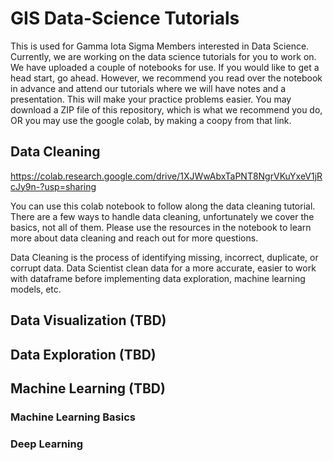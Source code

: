 # GIS Data-Science Tutorials
This is used for Gamma Iota Sigma Members interested in Data Science. Currently, we are working on the data science tutorials for you to work on. We have uploaded a couple of notebooks for use. If you would like to get a head start, go ahead. However, we recommend you read over the notebook in advance and attend our tutorials where we will have notes and a presentation. This will make your practice problems easier. You may download a ZIP file of this repository, which is what we recommend you do, OR you may use the google colab, by making a coopy from that link. 
## Data Cleaning
https://colab.research.google.com/drive/1XJWwAbxTaPNT8NgrVKuYxeV1jRcJy9n-?usp=sharing

You can use this colab notebook to follow along the data cleaning tutorial. There are a few ways to handle data cleaning, unfortunately we cover the basics, not all of them. Please use the resources in the notebook to learn more about data cleaning and reach out for more questions. 

Data Cleaning is the process of identifying missing, incorrect, duplicate, or corrupt data. Data Scientist clean data for a more accurate, easier to work with dataframe before implementing data exploration, machine learning models, etc. 

## Data Visualization (TBD)

## Data Exploration (TBD)

## Machine Learning (TBD)
### Machine Learning Basics
### Deep Learning 
